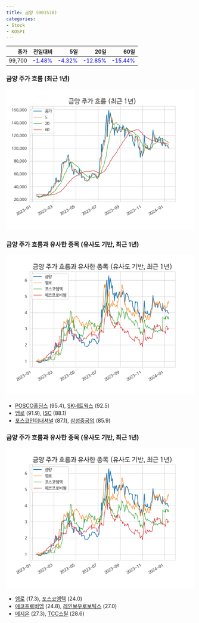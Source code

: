 ```yaml
---
title: 금양 (001570)
categories:
- Stock
- KOSPI
---
```


|종가|전일대비|5일|20일|60일|
|---:|-------:|--:|---:|---:|
|99,700|<span style="color: blue">-1.48%</span>|<span style="color: blue">-4.32%</span>|<span style="color: blue">-12.85%</span>|<span style="color: blue">-15.44%</span>|

<!-- more -->
### 금양 주가 흐름 (최근 1년)
![001570](/assets/images/stock/001570.png)


### 금양 주가 흐름과 유사한 종목 (유사도 기반, 최근 1년)
![001570](/assets/images/stock/001570_sim.png)

- [POSCO홀딩스](/005490/) (95.4), [SK네트웍스](/001740/) (92.5)
- [엠로](/058970/) (91.9), [ISC](/095340/) (88.1)
- [포스코인터내셔널](/047050/) (87.1), [삼성중공업](/010140/) (85.9)


### 금양 주가 흐름과 유사한 종목 (유사도 기반, 최근 1년)
![001570](/assets/images/stock/001570_sim.png)

- [엠로](/058970/) (17.3), [포스코엠텍](/009520/) (24.0)
- [에코프로비엠](/247540/) (24.8), [레인보우로보틱스](/277810/) (27.0)
- [메지온](/140410/) (27.3), [TCC스틸](/002710/) (28.6)